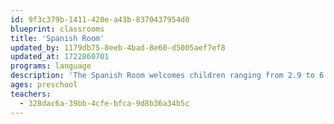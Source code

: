 ```yaml
---
id: 9f3c379b-1411-420e-a43b-8370437954d0
blueprint: classrooms
title: 'Spanish Room'
updated_by: 1179db75-8eeb-4bad-8e60-d5005aef7ef8
updated_at: 1722860701
programs: language
description: 'The Spanish Room welcomes children ranging from 2.9 to 6 years old. Through immersion in the Spanish language, and an emergent and play-based curriculum with a focus on the arts and outdoor exploration, we are able to accommodate students at all levels of Spanish learning, and individually challenge them based on where they are in their language development. We expose children to the different traditions of Spanish and Latin American cultures through the exploration of food, dance, celebrations, and music.'
ages: preschool
teachers:
  - 328dac6a-39bb-4cfe-bfca-9d8b36a34b5c
---
```

